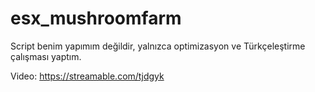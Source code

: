 # esx_mushroomfarm #

Script benim yapımım değildir, yalnızca optimizasyon ve Türkçeleştirme çalışması yaptım.

Video: https://streamable.com/tjdgyk
